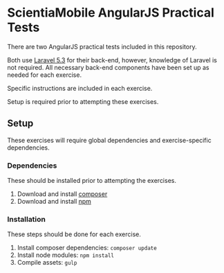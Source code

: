 # ScientiaMobile AngularJS Practical Tests

There are two AngularJS practical tests included in this repository.

Both use [Laravel 5.3](https://laravel.com/docs/5.3) for their back-end, however, knowledge of Laravel is not required. All necessary back-end components have been set up as needed for each exercise.

Specific instructions are included in each exercise.

Setup is required prior to attempting these exercises.

## Setup
These exercises will require global dependencies and exercise-specific dependencies.

### Dependencies
These should be installed prior to attempting the exercises.

1. Download and install [composer](https://getcomposer.org/)
2. Download and install [npm](https://www.npmjs.com/get-npm)

### Installation
These steps should be done for each exercise.

1. Install composer dependencies:
`composer update`
2. Install node modules:
`npm install`
3. Compile assets:
`gulp`
